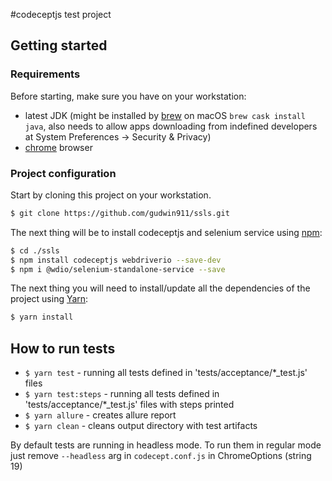 #codeceptjs test project

## Getting started

### Requirements

Before starting, make sure you have on your workstation:
- latest JDK (might be installed by [brew](https://brew.sh/) on macOS `brew cask install java`, also needs to allow apps downloading from indefined developers at System Preferences -> Security & Privacy)
- [chrome](http://www.google.com/chrome) browser

### Project configuration

Start by cloning this project on your workstation.

```bash
$ git clone https://github.com/gudwin911/ssls.git
```

The next thing will be to install codeceptjs and selenium service using [npm](https://www.npmjs.com/get-npm):
```bash
$ cd ./ssls
$ npm install codeceptjs webdriverio --save-dev
$ npm i @wdio/selenium-standalone-service --save
```

The next thing you will need to install/update all the dependencies of the project using [Yarn](https://yarnpkg.com/en/):
```bash
$ yarn install
```

## How to run tests
* `$ yarn test` - running all tests defined in 'tests/acceptance/*_test.js' files
* `$ yarn test:steps` - running all tests defined in 'tests/acceptance/*_test.js' files with steps printed 
* `$ yarn allure` - creates allure report
* `$ yarn clean` - cleans output directory with test artifacts

By default tests are running in headless mode. To run them in regular mode just remove `--headless` arg in `codecept.conf.js` in ChromeOptions (string 19)
